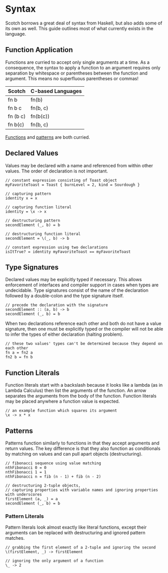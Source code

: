 # Syntax

Scotch borrows a great deal of syntax from Haskell, but also adds some of its
own as well. This guide outlines most of what currently exists in the language.

## Function Application

Functions are curried to accept only single arguments at a time. As a consequence,
the syntax to apply a function to an argument requires only separation by whitespace
or parentheses between the function and argument. This means no superfluous parentheses
or commas!

| Scotch   | C-based Languages |
|----------|-------------------|
| fn b     | fn(b)             |
| fn b c   | fn(b, c)          |
| fn (b c) | fn(b(c))          |
| fn b(c)  | fn(b, c)          |

[Functions](#syntax-values-function-literals) and [patterns](#syntax-values-patterns) are both curried.

## Declared Values

Values may be declared with a name and referenced from within other values. The
order of declaration is not important.

```
// constant expression consisting of Toast object
myFavoriteToast = Toast { burnLevel = 2, kind = Sourdough }

// capturing pattern
identity x = x

// capturing function literal
identity = \x -> x

// destructuring pattern
secondElement (_, b) = b

// destructuring function literal
secondElement = \(_, b) -> b

// constant expression using two declarations
isItTrue? = identity myFavoriteToast == myFavoriteToast
```

## Type Signatures

Declared values may be explicitly typed if necessary. This allows enforcement of
interfaces and compiler support in cases when types are undecidable. Type signatures
consist of the name of the declaration followed by a double-colon and the type
signature itself.

```
// precede the declaration with the signature
secondElement :: (a, b) -> b
secondElement (_, b) = b
```

When two declarations reference each other and both do not have a value signature,
then one must be explicitly typed or the compiler will not be able to infer the types
of either declaration (halting problem).

```
// these two values' types can't be determined because they depend on each other
fn a = fn2 a
fn2 b = fn b
```

## Function Literals

Function literals start with a backslash because it looks like a lambda (as in
Lambda Calculus) then list the arguments of the function. An arrow separates
the arguments from the body of the function. Function literals may be placed
anywhere a function value is expected.

```
// an example function which squares its argument
\x -> x * x
```

## Patterns

Patterns function similarly to functions in that they accept arguments and return
values. The key difference is that they also function as conditionals by matching
on values and can pull apart objects (destructuring).

```
// fibonacci sequence using value matching
nthFibonacci 0 = 0
nthFibonacci 1 = 1
nthFibonacci n = fib (n - 1) + fib (n - 2)

// destructuring 2-tuple objects,
// capturing properties with variable names and ignoring properties with underscores
firstElement (a, _) = a
secondElement (_, b) = b
```

### Pattern Literals

Pattern literals look almost exactly like literal functions, except their arguments
can be replaced with destructuring and ignored pattern matches.

```
// grabbing the first element of a 2-tuple and ignoring the second
\(firstElement, _) -> firstElement

// ignoring the only argument of a function
\_ -> 2
```
